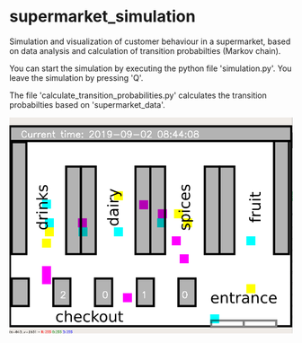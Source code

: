 # supermarket_simulation
Simulation and visualization of customer behaviour in a supermarket, based on data analysis and calculation of transition probabilties (Markov chain).

You can start the simulation by executing the python file 'simulation.py'. You leave the simulation by pressing 'Q'.

The file 'calculate_transition_probabilities.py' calculates the transition probabilties based on 'supermarket_data'.

![supermarket example](supermarket_simulation_example.png "Example")
